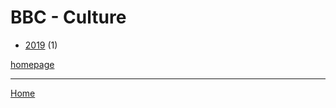 # BBC - Culture

  * [2019](./bbc-culture-2019.md) (1)

[homepage](http://www.bbc.com/culture/)

----

[Home](../index.md)
